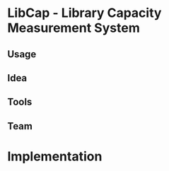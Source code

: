 # LibCap - Library Capacity Measurement System

## Usage

## Idea

## Tools

## Team

# Implementation
